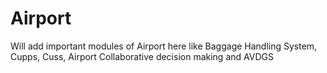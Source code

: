 # Airport
Will add important modules of Airport here like Baggage Handling System, Cupps, Cuss, Airport Collaborative decision making and AVDGS
